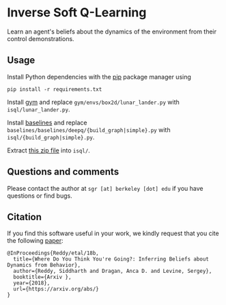 Inverse Soft Q-Learning
=======================

Learn an agent's beliefs about the dynamics of the environment from their control demonstrations.

Usage
-----

Install Python dependencies with the [pip](https://pip.pypa.io/en/stable/installing/) package
manager using

```
pip install -r requirements.txt
```

Install [gym](https://github.com/openai/gym) and replace `gym/envs/box2d/lunar_lander.py` with `isql/lunar_lander.py`.

Install [baselines](https://github.com/openai/baselines) and replace `baselines/baselines/deepq/{build_graph|simple}.py` with `isql/{build_graph|simple}.py`.

Extract [this zip file](https://drive.google.com/file/d/1z-SzHf5T2Ynpj-5dwVcB4TCNEehleR9K/view?usp=sharing) into `isql/`.

Questions and comments
----------------------

Please contact the author at `sgr [at] berkeley [dot] edu` if you have questions or find bugs.

Citation
--------
If you find this software useful in your work, we kindly request that you cite the following [paper](https://arxiv.org/abs/):

```
@InProceedings{Reddy/etal/18b,
  title={Where Do You Think You're Going?: Inferring Beliefs about Dynamics from Behavior},
  author={Reddy, Siddharth and Dragan, Anca D. and Levine, Sergey},
  booktitle={Arxiv },
  year={2018},
  url={https://arxiv.org/abs/}
}
```
